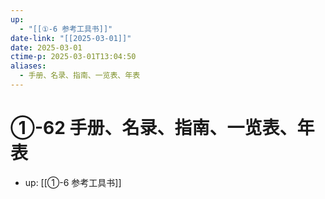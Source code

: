 ```yaml
---
up:
  - "[[①-6 参考工具书]]"
date-link: "[[2025-03-01]]"
date: 2025-03-01
ctime-p: 2025-03-01T13:04:50
aliases:
  - 手册、名录、指南、一览表、年表
---
```


# ①-62 手册、名录、指南、一览表、年表

- up: [[①-6 参考工具书]]
